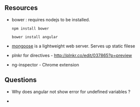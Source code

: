 Resources
-----------------------

 - bower : requires nodejs to be installed.
	 
	 ``
	 npm install bower
	 ``

	 ``
	 bower install angular
	 ``

- [mongoose](http://cesanta.com/mongoose.shtml) is a lightweight web server. Serves up static filese

- plnkr for directives - http://plnkr.co/edit/037865?p=preview

- ng-inspector - Chrome extension


Questions
----------------------

- Why does angular not show error for undefined variables ?

- 

